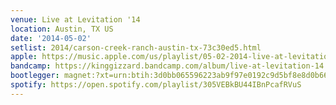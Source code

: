 ```yaml
---
venue: Live at Levitation '14
location: Austin, TX US
date: '2014-05-02'
setlist: 2014/carson-creek-ranch-austin-tx-73c30ed5.html
apple: https://music.apple.com/us/playlist/05-02-2014-live-at-levitation-14/pl.u-xlyNqPdsGvx3ml
bandcamp: https://kinggizzard.bandcamp.com/album/live-at-levitation-14
bootlegger: magnet:?xt=urn:btih:3d0bb065596223ab9f97e0192c9d5bf8e8d0b66d&dn=King%20Gizzard%20%26%20The%20Lizard%20Wizard%20-%20Live%20At%20Levitation%20%2714&tr=http%3A%2F%2Fp4p.arenabg.com%3A1337%2Fannounce&tr=udp%3A%2F%2Ftracker.opentrackr.org%3A1337%2Fannounce&tr=udp%3A%2F%2F9.rarbg.com%3A2810%2Fannounce&tr=udp%3A%2F%2Fexodus.desync.com%3A6969%2Fannounce&tr=udp%3A%2F%2Fwww.torrent.eu.org%3A451%2Fannounce&tr=udp%3A%2F%2Ftracker.torrent.eu.org%3A451%2Fannounce&tr=udp%3A%2F%2Ftracker.openbittorrent.com%3A6969%2Fannounce&tr=udp%3A%2F%2Fretracker.lanta-net.ru%3A2710%2Fannounce&tr=udp%3A%2F%2Fopen.stealth.si%3A80%2Fannounce
spotify: https://open.spotify.com/playlist/305VEBkBU44IBnPcafRVuS
---
```

